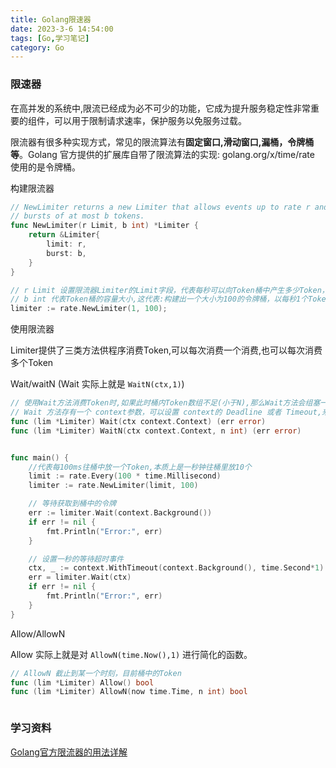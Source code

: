 ```yaml
---
title: Golang限速器
date: 2023-3-6 14:54:00
tags: [Go,学习笔记]
category: Go
---
```


### 限速器

在高并发的系统中,限流已经成为必不可少的功能，它成为提升服务稳定性非常重要的组件，可以用于限制请求速率，保护服务以免服务过载。

限流器有很多种实现方式，常见的限流算法有**固定窗口,滑动窗口,漏桶，令牌桶等**。Golang 官方提供的扩展库自带了限流算法的实现: golang.org/x/time/rate 使用的是令牌桶。



构建限流器

```go
// NewLimiter returns a new Limiter that allows events up to rate r and permits
// bursts of at most b tokens.
func NewLimiter(r Limit, b int) *Limiter {
	return &Limiter{
		limit: r,
		burst: b,
	}
}

// r Limit 设置限流器Limiter的Limit字段，代表每秒可以向Token桶中产生多少Token，Limit实际上是float64的别名
// b int 代表Token桶的容量大小,这代表:构建出一个大小为100的令牌桶，以每秒1个Token的速率向桶中放置Token
limiter := rate.NewLimiter(1, 100);
```

使用限流器

Limiter提供了三类方法供程序消费Token,可以每次消费一个消费,也可以每次消费多个Token

Wait/waitN (Wait 实际上就是 `WaitN(ctx,1)`)

```go
// 使用Wait方法消费Token时,如果此时桶内Token数组不足(小于N),那么Wait方法会组塞一段时间,直到Token满足条件
// Wait 方法存有一个 context参数，可以设置 context的 Deadline 或者 Timeout,来决定 Wait(等待)的最长时间
func (lim *Limiter) Wait(ctx context.Context) (err error)
func (lim *Limiter) WaitN(ctx context.Context, n int) (err error)


func main() {
	//代表每100ms往桶中放一个Token,本质上是一秒钟往桶里放10个
	limit := rate.Every(100 * time.Millisecond)
	limiter := rate.NewLimiter(limit, 100)

	// 等待获取到桶中的令牌
	err := limiter.Wait(context.Background())
	if err != nil {
		fmt.Println("Error:", err)
	}

	// 设置一秒的等待超时事件
	ctx, _ := context.WithTimeout(context.Background(), time.Second*1)
	err = limiter.Wait(ctx)
	if err != nil {
		fmt.Println("Error:", err)
	}
}
```



Allow/AllowN

Allow 实际上就是对 `AllowN(time.Now(),1)` 进行简化的函数。

```go
// AllowN 截止到某一个时刻，目前桶中的Token
func (lim *Limiter) Allow() bool
func (lim *Limiter) AllowN(now time.Time, n int) bool



```



### 学习资料

[Golang官方限流器的用法详解](https://cloud.tencent.com/developer/article/1847918)

